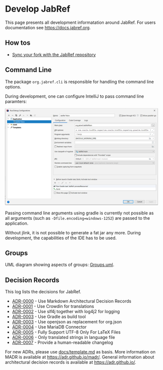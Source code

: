 # Develop JabRef

This page presents all development informatation around JabRef. For users documentation see <https://docs.jabref.org>.

## How tos

- [Sync your fork with the JabRef repository](https://help.github.com/articles/syncing-a-fork/)

## Command Line

The package `org.jabref.cli` is responsible for handling the command line options.

During development, one can configure IntelliJ to pass command line paramters:

![IntelliJ-run-configuration](images/intellij-run-configuration-command-line.png)

Passing command line arguments using gradle is currently not possible as all arguments (such as `-Dfile.encoding=windows-1252`) are passed to the application.

Without jlink, it is not possible to generate a fat jar any more. During development, the capabilities of the IDE has to be used.

## Groups

UML diagram showing aspects of groups: [Groups.uml](Gropus.uml).

## Decision Records

This log lists the decisions for JabRef.

<!-- adrlog -->

- [ADR-0000](0000-use-markdown-architectural-decision-records.md) - Use Markdown Architectural Decision Records
- [ADR-0001](0001-use-crowdin-for-translations.md) - Use Crowdin for translations
- [ADR-0002](0002-use-slf4j-for-logging.md) - Use slf4j together with log4j2 for logging
- [ADR-0003](0003-use-gradle-as-build-tool.md) - Use Gradle as build tool
- [ADR-0003](0003-use-openjson-as-replacement-for-org-json.md) - Use openjson as replacement for org.json
- [ADR-0004](0004-use-mariadb-connector.md) - Use MariaDB Connector
- [ADR-0005](0005-fully-support-utf8-only-for-latex-files.md) - Fully Support UTF-8 Only For LaTeX Files
- [ADR-0006](0006-only-translated-strings-in-language-file.md) - Only translated strings in language file
- [ADR-0007](0007-human-readable-changelog.md) - Provide a human-readable changelog

<!-- adrlogstop -->

For new ADRs, please use [docs/template.md](docs/template.md) as basis.
More information on MADR is available at <https://adr.github.io/madr/>.
General information about architectural decision records is available at <https://adr.github.io/>.
